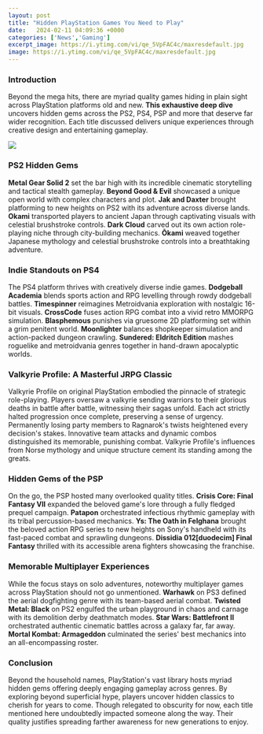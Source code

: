 ```yaml
---
layout: post
title: "Hidden PlayStation Games You Need to Play"
date:   2024-02-11 04:09:36 +0000
categories: ['News','Gaming']
excerpt_image: https://i.ytimg.com/vi/qe_5VpFAC4c/maxresdefault.jpg
image: https://i.ytimg.com/vi/qe_5VpFAC4c/maxresdefault.jpg
---
```


### Introduction 
Beyond the mega hits, there are myriad quality games hiding in plain sight across PlayStation platforms old and new. **This exhaustive deep dive** uncovers hidden gems across the PS2, PS4, PSP and more that deserve far wider recognition. Each title discussed delivers unique experiences through creative design and entertaining gameplay.

![](https://i.ytimg.com/vi/qe_5VpFAC4c/maxresdefault.jpg)
### PS2 Hidden Gems 
**Metal Gear Solid 2** set the bar high with its incredible cinematic storytelling and tactical stealth gameplay. **Beyond Good & Evil** showcased a unique open world with complex characters and plot. **Jak and Daxter** brought platforming to new heights on PS2 with its adventure across diverse lands. **Okami** transported players to ancient Japan through captivating visuals with celestial brushstroke controls. **Dark Cloud** carved out its own action role-playing niche through city-building mechanics. **Ōkami** weaved together Japanese mythology and celestial brushstroke controls into a breathtaking adventure.
### Indie Standouts on PS4
The PS4 platform thrives with creatively diverse indie games. **Dodgeball Academia** blends sports action and RPG levelling through rowdy dodgeball battles. **Timespinner** reimagines Metroidvania exploration with nostalgic 16-bit visuals. **CrossCode** fuses action RPG combat into a vivid retro MMORPG simulation. **Blasphemous** punishes via gruesome 2D platforming set within a grim penitent world. **Moonlighter** balances shopkeeper simulation and action-packed dungeon crawling. **Sundered: Eldritch Edition** mashes roguelike and metroidvania genres together in hand-drawn apocalyptic worlds.
### Valkyrie Profile: A Masterful JRPG Classic
Valkyrie Profile on original PlayStation embodied the pinnacle of strategic role-playing. Players oversaw a valkyrie sending warriors to their glorious deaths in battle after battle, witnessing their sagas unfold. Each act strictly halted progression once complete, preserving a sense of urgency. Permanently losing party members to Ragnarok's twists heightened every decision's stakes. Innovative team attacks and dynamic combos distinguished its memorable, punishing combat. Valkyrie Profile's influences from Norse mythology and unique structure cement its standing among the greats.
### Hidden Gems of the PSP  
On the go, the PSP hosted many overlooked quality titles. **Crisis Core: Final Fantasy VII** expanded the beloved game's lore through a fully fledged prequel campaign. **Patapon** orchestrated infectious rhythmic gameplay with its tribal percussion-based mechanics. **Ys: The Oath in Felghana** brought the beloved action RPG series to new heights on Sony's handheld with its fast-paced combat and sprawling dungeons. **Dissidia 012[duodecim] Final Fantasy** thrilled with its accessible arena fighters showcasing the franchise.
### Memorable Multiplayer Experiences
While the focus stays on solo adventures, noteworthy multiplayer games across PlayStation should not go unmentioned. **Warhawk** on PS3 defined the aerial dogfighting genre with its team-based aerial combat. **Twisted Metal: Black** on PS2 engulfed the urban playground in chaos and carnage with its demolition derby deathmatch modes. **Star Wars: Battlefront II** orchestrated authentic cinematic battles across a galaxy far, far away. **Mortal Kombat: Armageddon** culminated the series' best mechanics into an all-encompassing roster.
### Conclusion
Beyond the household names, PlayStation's vast library hosts myriad hidden gems offering deeply engaging gameplay across genres. By exploring beyond superficial hype, players uncover hidden classics to cherish for years to come. Though relegated to obscurity for now, each title mentioned here undoubtedly impacted someone along the way. Their quality justifies spreading farther awareness for new generations to enjoy.